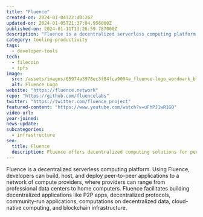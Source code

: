 ```yaml
---
title: "Fluence"
created-on: 2024-01-04T22:40:26Z
updated-on: 2024-01-05T21:37:04.956000Z
published-on: 2024-01-11T13:26:59.787000Z
description: "Fluence is a decentralized serverless computing platform."
category: tooling-productivity
tags:
  - developer-tools
tech:
  - filecoin
  - ipfs
image:
  src: /assets/images/65974a3978ec3f84fca9004a_fluence-logo_wordmark_black.png
  alt: Fluence Logo
website: "https://fluence.network"
repo: "https://github.com/fluencelabs"
twitter: "https://twitter.com/fluence_project"
featured-content: "https://www.youtube.com/watch?v=uFhPJ1wR1GQ"
video-url:
year-joined:
news-update:
subcategories:
  - infrastructure
seo:
  title: Fluence
  description: Fluence offers decentralized computing solutions for peer-to-peer applications.
---
```


Fluence is a decentralized serverless computing platform. Using Fluence, developers can build, host, and deploy peer-to-peer applications to a network of compute providers, where providers can range from professional data centers to home computers. Fluence facilitates building decentralized applications like P2P apps, decentralized protocols, community-run applications, computations on decentralized data, cloud-native computing, and blockchain infrastructure.
